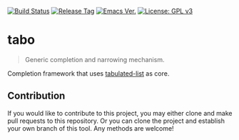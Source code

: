 [![Build Status](https://travis-ci.com/jcs-elpa/tabo.svg?branch=master)](https://travis-ci.com/jcs-elpa/tabo)
[![Release Tag](https://img.shields.io/github/tag/jcs-elpa/parse-it.svg?label=release)](https://github.com/jcs-elpa/parse-it/releases/latest)
[![Emacs Ver.](https://img.shields.io/badge/Emacs-25.1+-blue.svg)](https://www.gnu.org/software/emacs/)
[![License: GPL v3](https://img.shields.io/badge/License-GPL%20v3-blue.svg)](https://www.gnu.org/licenses/gpl-3.0)

# tabo
> Generic completion and narrowing mechanism.

Completion framework that uses [tabulated-list](https://www.emacswiki.org/emacs/TabulatedListMode) as core.

## Contribution

If you would like to contribute to this project, you may either
clone and make pull requests to this repository. Or you can
clone the project and establish your own branch of this tool.
Any methods are welcome!
